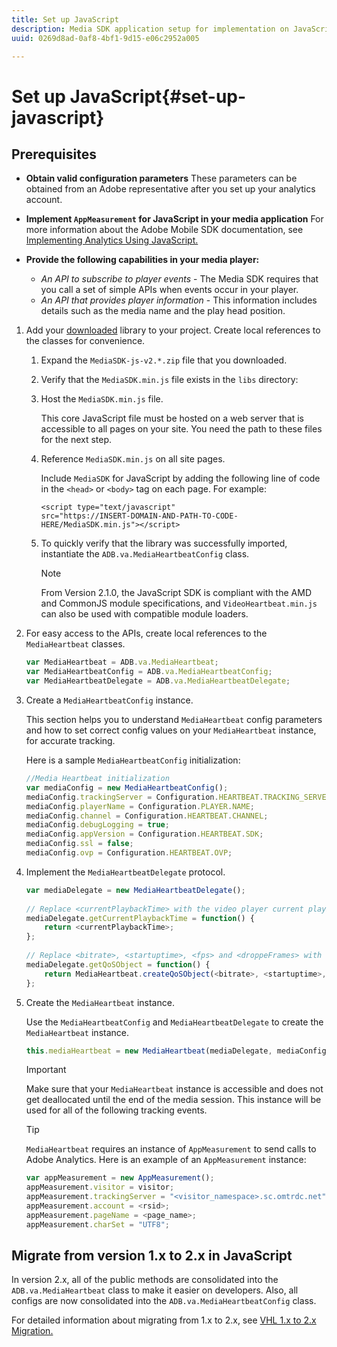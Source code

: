 ```yaml
---
title: Set up JavaScript
description: Media SDK application setup for implementation on JavaScript.
uuid: 0269d8ad-0af8-4bf1-9d15-e06c2952a005

---
```


# Set up JavaScript{#set-up-javascript}

## Prerequisites

* **Obtain valid configuration parameters** 
   These parameters can be obtained from an Adobe representative after you set up your analytics account. 
* **Implement `AppMeasurement` for JavaScript in your media application** 
   For more information about the Adobe Mobile SDK documentation, see [Implementing Analytics Using JavaScript.](https://marketing.adobe.com/resources/help/en_US/sc/implement/js_implementation.html) 

* **Provide the following capabilities in your media player:**

    * *An API to subscribe to player events* - The Media SDK requires that you call a set of simple APIs when events occur in your player. 
    * *An API that provides player information* - This information includes details such as the media name and the play head position.

1. Add your [downloaded](/help/sdk-implement/download-sdks.md#download-2x-sdks) library to your project. Create local references to the classes for convenience.

   1. Expand the `MediaSDK-js-v2.*.zip` file that you downloaded. 
   1. Verify that the `MediaSDK.min.js` file exists in the `libs` directory: 
   
   1. Host the `MediaSDK.min.js` file.

      This core JavaScript file must be hosted on a web server that is accessible to all pages on your site. You need the path to these files for the next step. 
   
   1. Reference `MediaSDK.min.js` on all site pages.

      Include `MediaSDK` for JavaScript by adding the following line of code in the `<head>` or `<body>` tag on each page. For example:     
   
      ```    
      <script type="text/javascript" 
      src="https://INSERT-DOMAIN-AND-PATH-TO-CODE-HERE/MediaSDK.min.js"></script>
      ```

   1. To quickly verify that the library was successfully imported, instantiate the `ADB.va.MediaHeartbeatConfig` class.

      >[!NOTE]
      >
      >From Version 2.1.0, the JavaScript SDK is compliant with the AMD and CommonJS module specifications, and `VideoHeartbeat.min.js` can also be used with compatible module loaders.

1. For easy access to the APIs, create local references to the `MediaHeartbeat` classes.

   ```js
   var MediaHeartbeat = ADB.va.MediaHeartbeat; 
   var MediaHeartbeatConfig = ADB.va.MediaHeartbeatConfig; 
   var MediaHeartbeatDelegate = ADB.va.MediaHeartbeatDelegate; 
   ```

1. Create a `MediaHeartbeatConfig` instance.

   This section helps you to understand `MediaHeartbeat` config parameters and how to set correct config values on your `MediaHeartbeat` instance, for accurate tracking.

   Here is a sample `MediaHeartbeatConfig` initialization:

   ```js
   //Media Heartbeat initialization 
   var mediaConfig = new MediaHeartbeatConfig(); 
   mediaConfig.trackingServer = Configuration.HEARTBEAT.TRACKING_SERVER; 
   mediaConfig.playerName = Configuration.PLAYER.NAME; 
   mediaConfig.channel = Configuration.HEARTBEAT.CHANNEL; 
   mediaConfig.debugLogging = true; 
   mediaConfig.appVersion = Configuration.HEARTBEAT.SDK; 
   mediaConfig.ssl = false; 
   mediaConfig.ovp = Configuration.HEARTBEAT.OVP; 
   ```

1. Implement the `MediaHeartbeatDelegate` protocol.

   ```js
   var mediaDelegate = new MediaHeartbeatDelegate(); 
    
   // Replace <currentPlaybackTime> with the video player current playback time 
   mediaDelegate.getCurrentPlaybackTime = function() { 
       return <currentPlaybackTime>; 
   }; 
    
   // Replace <bitrate>, <startuptime>, <fps> and <droppeFrames> with the current playback QoS values.  
   mediaDelegate.getQoSObject = function() { 
       return MediaHeartbeat.createQoSObject(<bitrate>, <startuptime>, <fps>, <droppedFrames>); 
   };
   ```

1. Create the `MediaHeartbeat` instance.

   Use the `MediaHeartbeatConfig` and `MediaHeartbeatDelegate` to create the `MediaHeartbeat` instance.

   ```js
   this.mediaHeartbeat = new MediaHeartbeat(mediaDelegate, mediaConfig, appMeasurement);
   ```

   >[!IMPORTANT]
   >
   >Make sure that your `MediaHeartbeat` instance is accessible and does not get deallocated until the end of the media session. This instance will be used for all of the following tracking events.

   >[!TIP]
   >
   >`MediaHeartbeat` requires an instance of `AppMeasurement` to send calls to Adobe Analytics. Here is an example of an `AppMeasurement` instance: 

   ```js
   var appMeasurement = new AppMeasurement(); 
   appMeasurement.visitor = visitor; 
   appMeasurement.trackingServer = "<visitor_namespace>.sc.omtrdc.net"; 
   appMeasurement.account = <rsid>; 
   appMeasurement.pageName = <page_name>; 
   appMeasurement.charSet = "UTF­8";
   ```   

## Migrate from version 1.x to 2.x in JavaScript

In version 2.x, all of the public methods are consolidated into the `ADB.va.MediaHeartbeat` class to make it easier on developers. Also, all configs are now consolidated into the `ADB.va.MediaHeartbeatConfig` class.

For detailed information about migrating from 1.x to 2.x, see [VHL 1.x to 2.x Migration.](/help/sdk-implement/va-1x-to-2x/mig-1x-2x-overview.md) 
